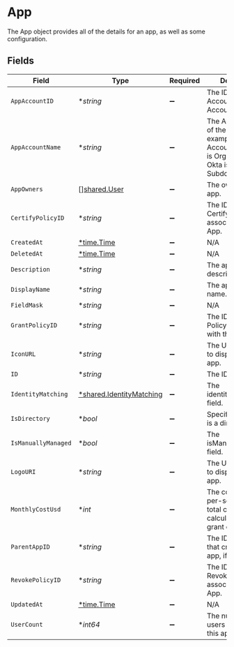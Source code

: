 # App

The App object provides all of the details for an app, as well as some configuration.


## Fields

| Field                                                                                                      | Type                                                                                                       | Required                                                                                                   | Description                                                                                                |
| ---------------------------------------------------------------------------------------------------------- | ---------------------------------------------------------------------------------------------------------- | ---------------------------------------------------------------------------------------------------------- | ---------------------------------------------------------------------------------------------------------- |
| `AppAccountID`                                                                                             | **string*                                                                                                  | :heavy_minus_sign:                                                                                         | The ID of the Account named by AccountName.                                                                |
| `AppAccountName`                                                                                           | **string*                                                                                                  | :heavy_minus_sign:                                                                                         | The AccountName of the app. For example, AWS is AccountID, Github is Org Name, and Okta is Okta Subdomain. |
| `AppOwners`                                                                                                | [][shared.User](../../../pkg/models/shared/user.md)                                                        | :heavy_minus_sign:                                                                                         | The owners of the app.                                                                                     |
| `CertifyPolicyID`                                                                                          | **string*                                                                                                  | :heavy_minus_sign:                                                                                         | The ID of the Certify Policy associated with this App.                                                     |
| `CreatedAt`                                                                                                | [*time.Time](https://pkg.go.dev/time#Time)                                                                 | :heavy_minus_sign:                                                                                         | N/A                                                                                                        |
| `DeletedAt`                                                                                                | [*time.Time](https://pkg.go.dev/time#Time)                                                                 | :heavy_minus_sign:                                                                                         | N/A                                                                                                        |
| `Description`                                                                                              | **string*                                                                                                  | :heavy_minus_sign:                                                                                         | The app's description.                                                                                     |
| `DisplayName`                                                                                              | **string*                                                                                                  | :heavy_minus_sign:                                                                                         | The app's display name.                                                                                    |
| `FieldMask`                                                                                                | **string*                                                                                                  | :heavy_minus_sign:                                                                                         | N/A                                                                                                        |
| `GrantPolicyID`                                                                                            | **string*                                                                                                  | :heavy_minus_sign:                                                                                         | The ID of the Grant Policy associated with this App.                                                       |
| `IconURL`                                                                                                  | **string*                                                                                                  | :heavy_minus_sign:                                                                                         | The URL of an icon to display for the app.                                                                 |
| `ID`                                                                                                       | **string*                                                                                                  | :heavy_minus_sign:                                                                                         | The ID of the app.                                                                                         |
| `IdentityMatching`                                                                                         | [*shared.IdentityMatching](../../../pkg/models/shared/identitymatching.md)                                 | :heavy_minus_sign:                                                                                         | The identityMatching field.                                                                                |
| `IsDirectory`                                                                                              | **bool*                                                                                                    | :heavy_minus_sign:                                                                                         | Specifies if the app is a directory.                                                                       |
| `IsManuallyManaged`                                                                                        | **bool*                                                                                                    | :heavy_minus_sign:                                                                                         | The isManuallyManaged field.                                                                               |
| `LogoURI`                                                                                                  | **string*                                                                                                  | :heavy_minus_sign:                                                                                         | The URL of a logo to display for the app.                                                                  |
| `MonthlyCostUsd`                                                                                           | **int*                                                                                                     | :heavy_minus_sign:                                                                                         | The cost of an app per-seat, so that total cost can be calculated by the grant count.                      |
| `ParentAppID`                                                                                              | **string*                                                                                                  | :heavy_minus_sign:                                                                                         | The ID of the app that created this app, if any.                                                           |
| `RevokePolicyID`                                                                                           | **string*                                                                                                  | :heavy_minus_sign:                                                                                         | The ID of the Revoke Policy associated with this App.                                                      |
| `UpdatedAt`                                                                                                | [*time.Time](https://pkg.go.dev/time#Time)                                                                 | :heavy_minus_sign:                                                                                         | N/A                                                                                                        |
| `UserCount`                                                                                                | **int64*                                                                                                   | :heavy_minus_sign:                                                                                         | The number of users with grants to this app.                                                               |